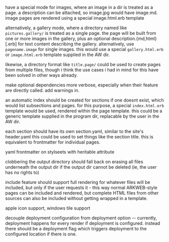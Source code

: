 have a special mode for images, where an image in a dir is treated as a page. a
description can be attached, so image.jpg would have image.md.
image pages are rendered using a special image.html.erb template

alternatively, a gallery mode, where a directory named like `pictures.gallery/`
is treated as a single page. the page will be built from one or more images in
the gallery, plus an optional description.{md,html}[.erb] for text content
describing the gallery. alternatively, use `pagename.image` for single images.
this would use a special `gallery.html.erb` or `image.html.erb` template
supplied in the AW dir.

likewise, a directory format like `title.page/` could be used to create pages
from multiple files, though i think the use cases i had in mind for this have
been solved in other ways already.

make optional dependencies more verbose, especially when their feature are
directly called. add warnings in.

an automatic index should be created for sections if one doesnt exist, which
would list subsections and pages. for this purpose, a special `index.html.erb`
template would be used, rendered within the page template. this could be a
generic template supplied in the program dir, replacable by the user in the AW
dir.

each section should have its own section.yaml, similar to the site's header.yaml
this could be used to set things like the section title. this is equivalent to
frontmatter for individual pages.

yaml frontmatter on stylseets with heritable attribute

clobbering the output directory should fall back on erasing all files underneath
the output dir if the output dir cannot be deleted (ie, the user has no rights
to)

include feature should support full rendering for whatever files will be
included, but only if the user requests it - this way normal ARKWEB-style pages
can be included and rendered, but complete HTML files from other sources can
also be included without getting wrapped in a template.

apple icon support, windows tile support

decouple deployment configuration from deployment option -- currently,
deployment happens for every render if deployment is configured. instead there
should be a deployment flag which triggers deployment to the configured location
if there is one.

